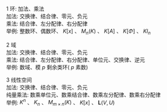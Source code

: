 1 环: 加法、乘法  
加法: 交换律、结合律、零元、负元  
乘法: 结合律、左分配律、右分配律  
举例: 整数环、偶数环、 $K[x]$ 、 $M_n(K)$ 、 $K[A]$ 、 $K[\Phi]$ 、 $KI_n$  
  
2 域  
加法: 交换律、结合律、零元、负元  
乘法: 结合律、左分配律、右分配律、单位元、交换律、逆元  
举例: 数域、模 $p$ 剩余类环( $p$ 素数)  
  
3 线性空间  
加法: 交换律、结合律、零元、负元  
纯量乘法: 数乘单位元、数乘结合律、数乘左分配律、数乘右分配律  
举例: $K^n$ 、 $K_n$ 、 $M_{m\times n}(K)$ 、 $K[x]$ 、 $\mathbf{L}(V,U)$  
